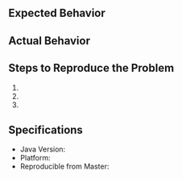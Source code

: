 ## Expected Behavior


## Actual Behavior


## Steps to Reproduce the Problem

  1.
  1.
  1.

## Specifications

  - Java Version:
  - Platform:
  - Reproducible from Master:
